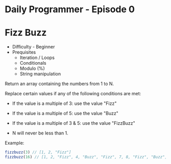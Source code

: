 # Daily Programmer - Episode 0

# Fizz Buzz

* Difficulty - Beginner
* Prequisites
  * Iteration / Loops
  * Conditionals
  * Modulo (%)
  * String manipulation

Return an array containing the numbers from 1 to N.

Replace certain values if any of the following conditions are met:

* If the value is a multiple of 3: use the value "Fizz"
* If the value is a multiple of 5: use the value "Buzz"
* If the value is a multiple of 3 & 5: use the value "FizzBuzz"

* N will never be less than 1.

Example:

```js
fizzbuzz(3) // [1, 2, "Fizz"]
fizzbuzz(16) // [1, 2, "Fizz", 4, "Buzz", "Fizz", 7, 8, "Fizz", "Buzz", 11, "Fizz", 13, 14, "FizzBuzz", 16]
```
